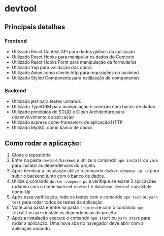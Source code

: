 # devtool

## Principais detalhes

### Frontend
- Utilizado React Context API para dados globais da aplicação
- Utilizado React Hooks para manipular os dados do Contexto
- Utilizado React Hooks Form para manipulação de formulários
- Utilizado Yup para validação dos dados
- Utilizado Axios como cliente http para requisições no backend
- Utilizado Styled Components para estilização de componentes

### Backend
- Utilizado jest para testes unitários
- Utilizado TypeORM para manipulação e conexão com banco de dados 
- Utilizado principios do SOLID e Clean Architecture para desenvolvimento da aplicação
- Utilizado express como framework de aplicação HTTP
- Utilizado MySQL como banco de dados 

## Como rodar a aplicação:

1. Clone o repositório
2. Entre na pasta `devtool/backend` e utilize o comando `npm install` ou `yarn` para instalar as dependencias do projeto
3. Após terminar a instalação utilize o comando `docker-compose up -d` para subir o backend junto com o banco de dados.
3. Utilize o comando `docker-compose ps` e verifique se existe 2 aplicações rodando com o nome `backend_devtool` e `database_devtool` com State como Up
4. Após essa verificação, rode os testes com o comando `npm test` ou `yarn test` para rodar todos os testes da aplicação
5. Volte uma pasta e entre na pasta `frontend` e com o comando `npm install` ou `yarn` instale as dependencias do projeto
6. Após a instalação execute o comando `npm start` ou `yarn start` para rodar a aplicação. Uma nova aba no navegador deve abrir com a aplicação rodando.

